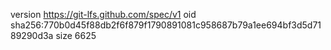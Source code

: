 version https://git-lfs.github.com/spec/v1
oid sha256:770b0d45f88db2f6f879f1790891081c958687b79a1ee694bf3d5d7189290d3a
size 6625
